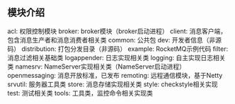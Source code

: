 ## 模块介绍
acl: 权限控制模块
broker: broker模块（broker启动进程）
client: 消息客户端，包含消息生产者和消息消费者相关类
common: 公共包
dev: 开发者信息（非源码）
distribution: 打包分发目录（非源码）
example: RocketMQ示例代码
filter: 消息过滤相关基础类
logappender: 日志实现相关类
logging: 自主实现日志相关类
namesrv: NameServer实现相关类（NameServer启动进程）
openmessaging: 消息开放标准，已发布
remoting: 远程通信模块，基于Netty
srvutil: 服务器工具类
store: 消息存储实现相关类
style: checkstyle相关实现
test: 测试相关类
tools: 工具类，监控命令相关实现类